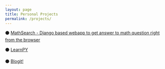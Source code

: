 ```yaml
---
layout: page
title: Personal Projects
permalink: /projects/
---
```


<section class="intro">
  <div class="container">
    <p>⚫ <a href="{{ '/https://www.google.com' | prepend: site.baseurl | prepend: site.url }}">MathSearch - Django based webapp to get answer to math question right from the browser</a></p>
    <p>⚫ <a href="{{ '/work/api' | prepend: site.baseurl | prepend: site.url }}">LearnPY</a></p>
    <p>⚫ <a href="{{ '/work/webapp' | prepend: site.baseurl | prepend: site.url }}">Blogit!</a></p>
  <br>


